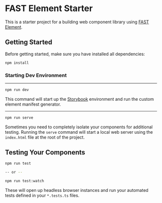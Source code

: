 # FAST Element Starter

This is a starter project for a building web component library using [FAST Element](https://www.fast.design/docs/fast-element/getting-started).

## Getting Started

Before getting started, make sure you have installed all dependencies:

```bash
npm install
```

### Starting Dev Environment

---

```bash
npm run dev
```

This command will start up the [Storybook](https://storybook.js.org/docs/web-components/get-started/introduction) environment and run the custom element manifest generator.

---

```bash
npm run serve
```

Sometimes you need to completely isolate your components for additional testing. Running the `serve` command will start a local web server using the `index.html` file at the root of the project.

## Testing Your Components

```bash
npm run test

-- or --

npm run test:watch
```

These will open up headless browser instances and run your automated tests defined in your `*.tests.ts` files.
